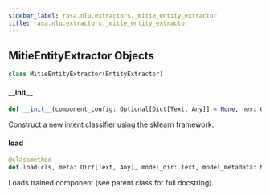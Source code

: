 ```yaml
---
sidebar_label: rasa.nlu.extractors._mitie_entity_extractor
title: rasa.nlu.extractors._mitie_entity_extractor
---
```

## MitieEntityExtractor Objects

```python
class MitieEntityExtractor(EntityExtractor)
```

#### \_\_init\_\_

```python
def __init__(component_config: Optional[Dict[Text, Any]] = None, ner: Optional["mitie.named_entity_extractor"] = None) -> None
```

Construct a new intent classifier using the sklearn framework.

#### load

```python
@classmethod
def load(cls, meta: Dict[Text, Any], model_dir: Text, model_metadata: Metadata = None, cached_component: Optional["MitieEntityExtractor"] = None, **kwargs: Any, ,) -> "MitieEntityExtractor"
```

Loads trained component (see parent class for full docstring).

